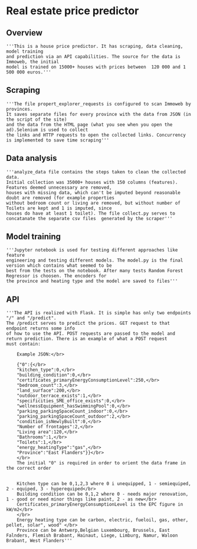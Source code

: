 # Real estate price predictor

## Overview

    '''This is a house price predictor. It has scraping, data cleaning, model training
    and prediction via an API capabilities. The source for the data is Immoweb, the initial
    model is trained on 15000+ houses with prices between  120 000 and 1 500 000 euros.'''
    
## Scraping

    '''The file propert_explorer_requests is configured to scan Immoweb by provinces.
    It saves separate files for every province with the data from JSON (in the script of the site)
    and the data from the HTML page (what you see when you open the ad).Selenium is used to collect
    the links and HTTP requests to open the collected links. Concurrency is implemented to save time scraping'''

## Data analysis 

    '''analyze_data file contains the steps taken to clean the collected data.
    Initial collection was 35000+ houses with 150 columns (features). Features deemed unnecessary are removed,
    houses with missing data, which can't be imputed beyond reasonable doubt are removed (for example properties
    without bedroom count or living are removed, but without number of Toilets are kept and 1 is imputed, since
    houses do have at least 1 toilet). The file collect.py serves to concatanate the separate csv files  generated by the scraper'''

## Model training

    '''Jupyter notebook is used for testing different approaches like feature
    engineering and testing different models. The model.py is the final version which contains what seemed to be
    best from the tests on the notebook. After many tests Random Forest Regressor is choosen. The encoders for
    the province and heating type and the model are saved to files'''

## API

    '''The API is realized with Flask. It is simple has only two endpoints "/" and "/predict".
    The /predict serves to predict the prices. GET request to that endpoint returns some info
    of how to use the API. POST requests are passed to the model and return prediction. There is an example of what a POST request
    must contain:

        Example JSON:</br>

        {"0":{</br>
        "kitchen_type":0,</br>
        "building_condition":0,</br>
        "certificates_primaryEnergyConsumptionLevel":250,</br>
        "bedroom_count":3,</br>
        "land_surface":200,</br>
        "outdoor_terrace_exists":1,</br>
        "specificities_SME_office_exists":0,</br>
        "wellnessEquipment_hasSwimmingPool":0,</br>
        "parking_parkingSpaceCount_indoor":0,</br>
        "parking_parkingSpaceCount_outdoor":2,</br>
        "condition_isNewlyBuilt":0,</br>
        "Number of frontages":2,</br>
        "Living area":120,</br>
        "Bathrooms":1,</br>
        "Toilets":1,</br>
        "energy_heatingType":"gas",</br>
        "Province":"East Flanders"}}</br>
        </br>
        The initial "0" is required in order to orient the data frame in the correct order
        
        
        Kitchen type can be 0,1,2,3 where 0 i unequipped, 1 - semiequiped, 2 - equiped, 3 - hyperequiped</br>
        Building condition can be 0,1,2 where 0 - needs major renovation, 1 - good or need minor things like paint, 2 - as new</br>
        Certificates_primaryEnergyConsumptionLevel is the EPC figure in kW/m2</br>
        </br>
        Energy heating type can be carbon, electric, fueloil, gas, other, pellet, solar", wood" </br>
        Province can be Antwerp,Belgian Luxembourg, Brussels, East Falnders, Flemish Brabant, Hainaut, Liege, Limburg, Namur, Waloon Brabant, West Flanders'''

